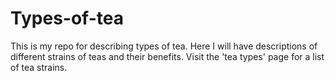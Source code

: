 # Types-of-tea
This is my repo for describing types of tea. 
Here I will have descriptions of different strains of teas and their benefits. 
Visit the 'tea types' page for a list of tea strains.